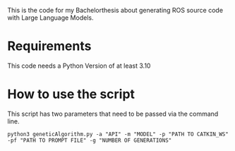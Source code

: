 This is the code for my Bachelorthesis about generating ROS source code with Large Language Models.
# Requirements
This code needs a Python Version of at least 3.10
# How to use the script
This script has two parameters that need to be passed via the command line.
    
```
python3 geneticAlgorithm.py -a "API" -m "MODEL" -p "PATH TO CATKIN_WS" -pf "PATH TO PROMPT FILE" -g "NUMBER OF GENERATIONS"
```
